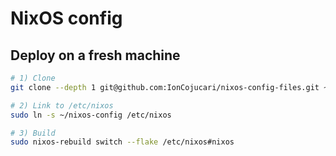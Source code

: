 # NixOS config

## Deploy on a fresh machine

```bash
# 1) Clone
git clone --depth 1 git@github.com:IonCojucari/nixos-config-files.git ~/nixos-config

# 2) Link to /etc/nixos
sudo ln -s ~/nixos-config /etc/nixos

# 3) Build
sudo nixos-rebuild switch --flake /etc/nixos#nixos

